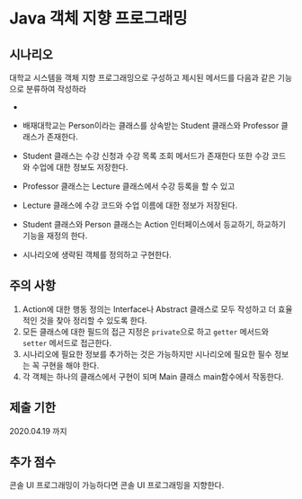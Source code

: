 # Java 객체 지향 프로그래밍 

## 시나리오

대학교 시스템을 객체 지향 프로그래밍으로 구성하고 제시된 메서드를 다음과 같은 기능으로 분류하여 작성하라

- 

- 배재대학교는 Person이라는 클래스를 상속받는 Student 클래스와 Professor 클래스가 존재한다.
- Student 클래스는 수강 신청과 수강 목록 조회 메서드가 존재한다 또한 수강 코드와 수업에 대한 정보도 저장한다.
- Professor 클래스는 Lecture 클래스에서 수강 등록을 할 수 있고 
- Lecture 클래스에 수강 코드와 수업 이름에 대한 정보가 저장된다.
- Student 클래스와 Person 클래스는 Action 인터페이스에서 등교하기, 하교하기 기능을 재정의 한다.
- 시나리오에 생략된 객체를 정의하고 구현한다.

## 주의 사항

1. Action에 대한 행동 정의는 Interface나 Abstract 클래스로 모두 작성하고 더 효율적인 것을 찾아 정리할 수 있도록 한다.
2. 모든 클래스에 대한 필드의 접근 지정은 `private`으로 하고 `getter` 메서드와 `setter` 메서드로 접근한다.
3. 시나리오에 필요한 정보를 추가하는 것은 가능하지만 시나리오에 필요한 필수 정보는 꼭 구현을 해야 한다.
4. 각 객체는 하나의 클래스에서 구현이 되며 Main 클래스 main함수에서 작동한다.

## 제출 기한

2020.04.19 까지

## 추가 점수

콘솔 UI 프로그래밍이 가능하다면 콘솔 UI 프로그래밍을 지향한다.
